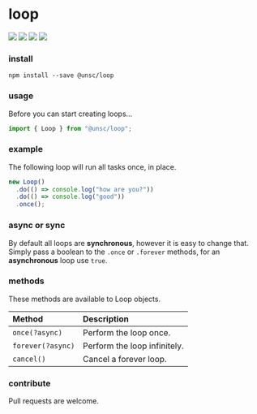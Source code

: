 # loop

![](https://badgen.net/npm/v/@unsc/loop?color=grey)
![](https://badgen.net/npm/dw/@unsc/loop)
![](https://badgen.net/packagephobia/install/@unsc/loop?color=055ff3)
![](https://badgen.net/badge/code%20style/prettier/ff51bc)

### install

`npm install --save @unsc/loop`

### usage

Before you can start creating loops...

```javascript
import { Loop } from "@unsc/loop";
```

### example

The following loop will run all tasks once, in place.

```javascript
new Loop()
  .do(() => console.log("how are you?"))
  .do(() => console.log("good"))
  .once();
```

### async or sync

By default all loops are **synchronous**, however it is easy to change that.  
Simply pass a boolean to the `.once` or `.forever` methods, for an **asynchronous** loop use `true`.

### methods

These methods are available to Loop objects.

| Method            | Description                  |
| :---------------- | :--------------------------- |
| `once(?async)`    | Perform the loop once.       |
| `forever(?async)` | Perform the loop infinitely. |
| `cancel()`        | Cancel a forever loop.       |

### contribute

Pull requests are welcome.
